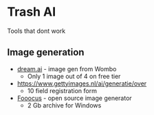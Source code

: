 # Trash AI

Tools that dont work

## Image generation

- [dream.ai](https://dream.ai/) - image gen from Wombo
    - Only 1 image out of 4 on free tier
- https://www.gettyimages.nl/ai/generatie/over
    - 10 field registration form
- [Fooocus](https://github.com/lllyasviel/Fooocus) - open source image generator
    - 2 Gb archive for Windows 
